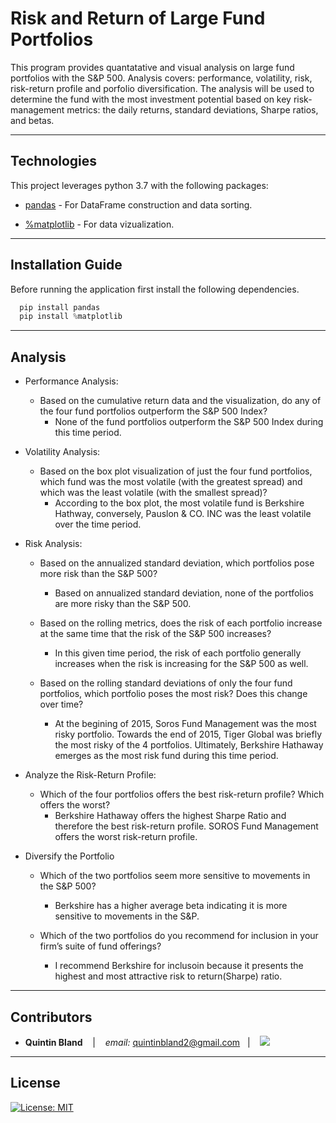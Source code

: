 # Risk and Return of Large Fund Portfolios

This program provides quantatative and visual analysis on large fund portfolios with the S&P 500. Analysis covers: performance, volatility, risk, risk-return profile and porfolio diversification. The analysis will be used to determine the fund with the most investment potential based on key risk-management metrics: the daily returns, standard deviations, Sharpe ratios, and betas.

---

## Technologies

This project leverages python 3.7 with the following packages:

* [pandas](https://github.com/pandas-dev/pandas) - For DataFrame construction and data sorting.

* [%matplotlib](https://github.com/matplotlib/matplotlib) - For data vizualization.

---

## Installation Guide

Before running the application first install the following dependencies.

```python
  pip install pandas
  pip install %matplotlib
```

---

## Analysis

* Performance Analysis:
    - Based on the cumulative return data and the visualization, do any of the four fund portfolios outperform the S&P 500 Index?
        - None of the fund portfolios outperform the S&P 500 Index during this time period.
* Volatility Analysis:
     - Based on the box plot visualization of just the four fund portfolios, which fund was the most volatile (with the greatest spread) and which was the least volatile (with the smallest spread)?
        - According to the box plot, the most volatile fund is Berkshire Hathway, conversely, Pauslon & CO. INC was the least volatile over the time period.
* Risk Analysis:
    * Based on the annualized standard deviation, which portfolios pose more risk than the S&P 500?
        - Based on annualized standard deviation, none of the portfolios are more risky than the S&P 500.

    * Based on the rolling metrics, does the risk of each portfolio increase at the same time that the risk of the S&P 500 increases?
        - In this given time period, the risk of each portfolio generally increases when the risk is increasing for the S&P 500 as well.

    * Based on the rolling standard deviations of only the four fund portfolios, which portfolio poses the most risk? Does this change over time?
        - At the begining of 2015, Soros Fund Management was the most risky portfolio. Towards the end of 2015, Tiger Global was briefly the most risky of the 4 portfolios. Ultimately, Berkshire Hathaway emerges as the most risk fund during this time period.

* Analyze the Risk-Return Profile:
    * Which of the four portfolios offers the best risk-return profile? Which offers the worst?
        - Berkshire Hathaway offers the highest Sharpe Ratio and therefore the best risk-return profile. SOROS Fund Management offers the worst risk-return profile. 
        
* Diversify the Portfolio
    * Which of the two portfolios seem more sensitive to movements in the S&P 500?
        -  Berkshire has a higher average beta indicating it is more sensitive to movements in the S&P.

    * Which of the two portfolios do you recommend for inclusion in your firm’s suite of fund offerings? 
        - I recommend Berkshire for inclusoin because it presents the highest and most attractive risk to return(Sharpe) ratio. 
---

## Contributors


*  **Quintin Bland** <span>&nbsp;&nbsp;</span> |
<span>&nbsp;&nbsp;</span> *email:* quintinbland2@gmail.com <span>&nbsp;&nbsp;</span>|
<span>&nbsp;&nbsp;</span> <a href="https://www.linkedin.com/in/quintin-bland-a2b94310b/"><img src="https://img.shields.io/badge/-Quintin_Bland-0077B5?style=flat-square&logo=Linkedin&logoColor=white"/></a> 

---

## License

[![License: MIT](https://img.shields.io/badge/License-MIT-yellow.svg)](LICENSE)
